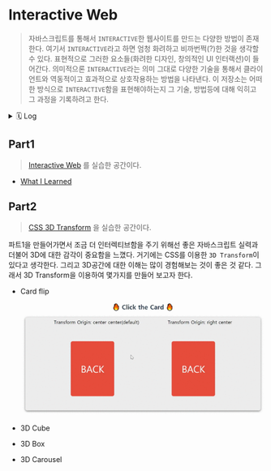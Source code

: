 # Interactive Web

> 자바스크립트를 통해서 `INTERACTIVE`한 웹사이트를 만드는 다양한 방법이 존재한다. 여기서 `INTERACTIVE`라고 하면 엄청 화려하고 비까번쩍(?)한 것을 생각할 수 있다. 표현적으로 그러한 요소들(화려한 디자인, 창의적인 UI 인터랙션)이 들어간다. 의미적으론 `INTERACTIVE`라는 의미 그대로 다양한 기술을 통해서 클라이언트와 역동적이고 효과적으로 상호작용하는 방법을 나타낸다. 이 저장소는 어떠한 방식으로 `INTERACTIVE`함을 표현해야하는지 그 기술, 방법등에 대해 익히고 그 과정을 기록하려고 한다.

<details>
  <summary>🗓 Log</summary>

- 2020년에 시작한 고대(?) 프로젝트로서 2021년에 여러가지 인터렉티브한 것들을 만들어보고자했으나, 생각만 하였다는...😭 2022년에는 꾸준히 업데이트를 해보고자 한다.

</details>

## Part1

> [Interactive Web](https://www.inflearn.com/course/interactive_web) 를 실습한 공간이다.

- [What I Learned](docs/part1.md)

## Part2

> [CSS 3D Transform](https://3dtransforms.desandro.com/) 을 실습한 공간이다.

파트1을 만들어가면서 조금 더 인터렉티브함을 주기 위해선 좋은 자바스크립트 실력과 더불어 3D에 대한 감각이 중요함을 느꼈다. 거기에는 CSS를 이용한 `3D Transform`이 있다고 생각한다. 그리고 3D공간에 대한 이해는 많이 경험해보는 것이 좋은 것 같다. 그래서 3D Transform을 이용하여 몇가지를 만들어 보고자 한다.

- Card flip

  ![flip-card](screenshots/part2_flipcard.gif)

- 3D Cube
- 3D Box
- 3D Carousel
